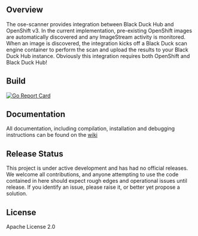 ## Overview

The ose-scanner provides integration between Black Duck Hub and OpenShift v3. In the current implementation, pre-existing OpenShift images are automatically discovered and any ImageStream activity is monitored. When an image is discovered, the integration kicks off a Black Duck scan engine container to perform the scan and upload the results to your Black Duck Hub instance. Obviously this integration requires both OpenShift and Black Duck Hub!

## Build
[![Go Report Card](https://goreportcard.com/badge/github.com/blackducksoftware/ose-scanner)](https://goreportcard.com/report/github.com/blackducksoftware/ose-scanner)

## Documentation

All documentation, including compilation, installation and debugging instructions can be found on the [wiki](https://github.com/blackducksoftware/ose-scanner/wiki)


## Release Status

This project is under active development and has had no official releases. We welcome all contributions, and anyone attempting to use the code contained in here should expect rough edges and operational issues until release. If you identify an issue, please raise it, or better yet propose a solution.

## License

Apache License 2.0




